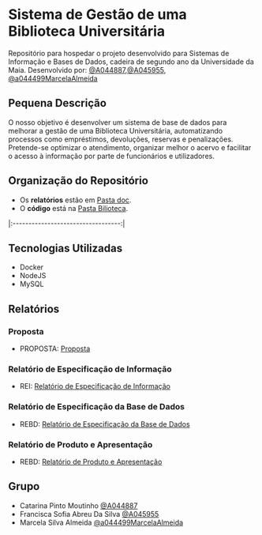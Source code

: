 # Sistema de Gestão de uma Biblioteca Universitária

Repositório para hospedar o projeto desenvolvido para Sistemas de Informação e Bases de Dados, cadeira de segundo ano da Universidade da Maia. Desenvolvido por: [@A044887](https://github.com/A044887),[@A045955](https://github.com/A045955), [@a044499MarcelaAlmeida](https://github.com/a044499MarcelaAlmeida)

## Pequena Descrição

O nosso objetivo é desenvolver um sistema de base de dados para melhorar a gestão de uma Biblioteca Universitária, automatizando processos como empréstimos, devoluções, reservas e penalizações. Pretende-se optimizar o atendimento, organizar melhor o acervo e facilitar o acesso à informação por parte de funcionários e utilizadores.

## Organização do Repositório

* Os **relatórios** estão em [Pasta doc](doc/).
* O **código** está na [Pasta Bilioteca](biblioteca/).

|:----------------------------------:|

## Tecnologias Utilizadas 

* Docker
* NodeJS
* MySQL

## Relatórios

### Proposta
* PROPOSTA: [Proposta](doc/REI/proposta.md)
### Relatório de Especificação de Informação
* REI: [Relatório de Especificação de Informação](doc/REI/rei00.md)
### Relatório de Especificação da Base de Dados
* REBD: [Relatório de Especificação da Base de Dados](doc/REBD/rebd00.md)
### Relatório de Produto e Apresentação
* REBD: [Relatório de Produto e Apresentação](doc/RPF/RPF00.md)

## Grupo
* Catarina Pinto Moutinho [@A044887](https://github.com/A044887)
* Francisca Sofia Abreu Da Silva [@A045955](https://github.com/A045955)
* Marcela Silva Almeida [@a044499MarcelaAlmeida](https://github.com/a044499MarcelaAlmeida)

